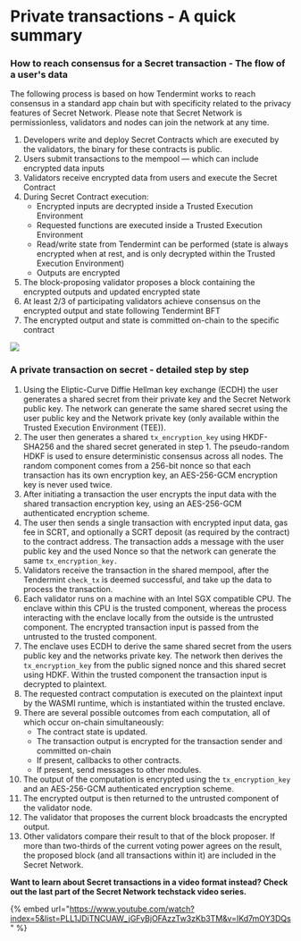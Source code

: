 # Private transactions - A quick summary

### How to reach consensus for a Secret transaction - The flow of a user's data

The following process is based on how Tendermint works to reach consensus in a standard app chain but with specificity related to the privacy features of Secret Network. Please note that Secret Network is permissionless, validators and nodes can join the network at any time.&#x20;

1. Developers write and deploy Secret Contracts which are executed by the validators, the binary for these contracts is public.
2. Users submit transactions to the mempool — which can include encrypted data inputs
3. Validators receive encrypted data from users and execute the Secret Contract
4. During Secret Contract execution:
   * Encrypted inputs are decrypted inside a Trusted Execution Environment
   * Requested functions are executed inside a Trusted Execution Environment
   * Read/write state from Tendermint can be performed (state is always encrypted when at rest, and is only decrypted within the Trusted Execution Environment)
   * Outputs are encrypted
5. The block-proposing validator proposes a block containing the encrypted outputs and updated encrypted state
6. At least 2/3 of participating validators achieve consensus on the encrypted output and state following Tendermint BFT
7. The encrypted output and state is committed on-chain to the specific contract

![](<../../.gitbook/assets/image (3) (2).png>)

### A private transaction on secret - detailed step by step&#x20;

1. Using the Eliptic-Curve Diffie Hellman key exchange (ECDH) the user generates a shared secret from their private key and the Secret Network public key. The network can generate the same shared secret using the user public key and the Network private key (only available within the Trusted Execution Environment (TEE)).
2. The user then generates a shared `tx_encryption_key` using HKDF-SHA256 and the shared secret generated in step 1. The pseudo-random HDKF is used to ensure deterministic consensus across all nodes. The random component comes from a 256-bit nonce so that each transaction has its own encryption key, an AES-256-GCM encryption key is never used twice.
3. After initiating a transaction the user encrypts the input data with the shared transaction encryption key, using an AES-256-GCM authenticated encryption scheme.
4. The user then sends a single transaction with encrypted input data, gas fee in SCRT, and optionally a SCRT deposit (as required by the contract) to the contract address. The transaction adds a message with the user public key and the used Nonce so that the network can generate the same `tx_encryption_key.`
5. Validators receive the transaction in the shared mempool, after the Tendermint `check_tx` is deemed successful, and take up the data to process the transaction.
6. Each validator runs on a machine with an Intel SGX compatible CPU. The enclave within this CPU is the trusted component, whereas the process interacting with the enclave locally from the outside is the untrusted component. The encrypted transaction input is passed from the untrusted to the trusted component.
7. The enclave uses ECDH to derive the same shared secret from the users public key and the networks private key. The network then derives the `tx_encryption_key` from the public signed nonce and this shared secret using HDKF. Within the trusted component the transaction input is decrypted to plaintext.
8. The requested contract computation is executed on the plaintext input by the WASMI runtime, which is instantiated within the trusted enclave.
9. There are several possible outcomes from each computation, all of which occur on-chain simultaneously:
   * The contract state is updated.
   * The transaction output is encrypted for the transaction sender and committed on-chain
   * If present, callbacks to other contracts.
   * If present, send messages to other modules.
10. The output of the computation is encrypted using the `tx_encryption_key` and an AES-256-GCM authenticated encryption scheme.
11. The encrypted output is then returned to the untrusted component of the validator node.
12. The validator that proposes the current block broadcasts the encrypted output.
13. Other validators compare their result to that of the block proposer. If more than two-thirds of the current voting power agrees on the result, the proposed block (and all transactions within it) are included in the Secret Network.

**Want to learn about Secret transactions in a video format instead? Check out the last part of the Secret Network techstack video series.**

{% embed url="https://www.youtube.com/watch?index=5&list=PLL1JDiTNCUAW_jGFyBjOFAzzTw3zKb3TM&v=IKd7mOY3DQs" %}
